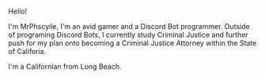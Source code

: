 Hello!

I'm MrPhscyile, I'm an avid gamer and a Discord Bot programmer.
Outside of programing Discord Bots, I currently study Criminal Justice and further push for my plan onto becoming a Criminal Justice Attorney within the State of Califoria.

I'm a Californian from Long Beach. 
